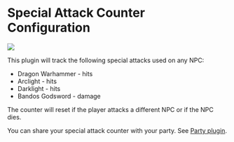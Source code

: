# Special Attack Counter Configuration

![](https://i.imgur.com/94Z4uus.png)

This plugin will track the following special attacks used on any NPC:

* Dragon Warhammer - hits
* Arclight - hits
* Darklight - hits
* Bandos Godsword - damage

The counter will reset if the player attacks a different NPC or if the NPC dies.

You can share your special attack counter with your party. See [Party plugin](https://github.com/runelite/runelite/wiki/Party).